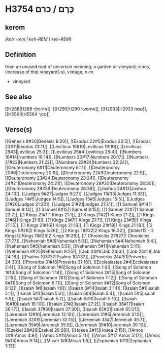 # H3754 כֶּרֶם / כרם

## kerem

_(keh'-rem | keh-REM | keh-REM)_

## Definition

from an unused root of uncertain meaning; a garden or vineyard; vines, (increase of the) vineyard(-s), vintage; n-m

- vineyard

## See also

[[H288|H288 אחימלך]], [[H290|H290 אחימעץ]], [[H2933|H2933 טמה]], [[H5564|H5564 סמך]]

## Verse(s)

[[Genesis 9#20|Genesis 9:20]], [[Exodus 22#5|Exodus 22:5]], [[Exodus 23#11|Exodus 23:11]], [[Leviticus 19#10|Leviticus 19:10]], [[Leviticus 25#3|Leviticus 25:3]], [[Leviticus 25#4|Leviticus 25:4]], [[Numbers 16#14|Numbers 16:14]], [[Numbers 20#17|Numbers 20:17]], [[Numbers 21#22|Numbers 21:22]], [[Numbers 22#24|Numbers 22:24]], [[Deuteronomy 6#11|Deuteronomy 6:11]], [[Deuteronomy 20#6|Deuteronomy 20:6]], [[Deuteronomy 22#9|Deuteronomy 22:9]], [[Deuteronomy 23#24|Deuteronomy 23:24]], [[Deuteronomy 24#21|Deuteronomy 24:21]], [[Deuteronomy 28#30|Deuteronomy 28:30]], [[Deuteronomy 28#39|Deuteronomy 28:39]], [[Joshua 24#13|Joshua 24:13]], [[Judges 9#27|Judges 9:27]], [[Judges 11#33|Judges 11:33]], [[Judges 14#5|Judges 14:5]], [[Judges 15#5|Judges 15:5]], [[Judges 21#20|Judges 21:20]], [[Judges 21#21|Judges 21:21]], [[1 Samuel 8#14|1 Samuel 8:14]], [[1 Samuel 8#15|1 Samuel 8:15]], [[1 Samuel 22#7|1 Samuel 22:7]], [[1 Kings 21#1|1 Kings 21:1]], [[1 Kings 21#2|1 Kings 21:2]], [[1 Kings 21#6|1 Kings 21:6]], [[1 Kings 21#7|1 Kings 21:7]], [[1 Kings 21#15|1 Kings 21:15]], [[1 Kings 21#16|1 Kings 21:16]], [[1 Kings 21#18|1 Kings 21:18]], [[2 Kings 5#26|2 Kings 5:26]], [[2 Kings 18#32|2 Kings 18:32]], [[bible/12 - 2 Kings/2 Kings 19#29|2 Kings 19:29]], [[1 Chronicles 27#27|1 Chronicles 27:27]], [[Nehemiah 5#3|Nehemiah 5:3]], [[Nehemiah 5#4|Nehemiah 5:4]], [[Nehemiah 5#5|Nehemiah 5:5]], [[Nehemiah 5#11|Nehemiah 5:11]], [[Nehemiah 9#25|Nehemiah 9:25]], [[Job 24#6|Job 24:6]], [[Job 24#18|Job 24:18]], [[Psalms 107#37|Psalms 107:37]], [[Proverbs 24#30|Proverbs 24:30]], [[Proverbs 31#16|Proverbs 31:16]], [[Ecclesiastes 2#4|Ecclesiastes 2:4]], [[Song of Solomon 1#6|Song of Solomon 1:6]], [[Song of Solomon 1#14|Song of Solomon 1:14]], [[Song of Solomon 2#15|Song of Solomon 2:15]], [[Song of Solomon 7#12|Song of Solomon 7:12]], [[Song of Solomon 8#11|Song of Solomon 8:11]], [[Song of Solomon 8#12|Song of Solomon 8:12]], [[Isaiah 1#8|Isaiah 1:8]], [[Isaiah 3#14|Isaiah 3:14]], [[Isaiah 5#1|Isaiah 5:1]], [[Isaiah 5#3|Isaiah 5:3]], [[Isaiah 5#4|Isaiah 5:4]], [[Isaiah 5#5|Isaiah 5:5]], [[Isaiah 5#7|Isaiah 5:7]], [[Isaiah 5#10|Isaiah 5:10]], [[Isaiah 16#10|Isaiah 16:10]], [[Isaiah 27#2|Isaiah 27:2]], [[Isaiah 36#17|Isaiah 36:17]], [[Isaiah 37#30|Isaiah 37:30]], [[Isaiah 65#21|Isaiah 65:21]], [[Jeremiah 12#10|Jeremiah 12:10]], [[Jeremiah 31#5|Jeremiah 31:5]], [[Jeremiah 32#15|Jeremiah 32:15]], [[Jeremiah 35#7|Jeremiah 35:7]], [[Jeremiah 35#9|Jeremiah 35:9]], [[Jeremiah 39#10|Jeremiah 39:10]], [[Ezekiel 28#26|Ezekiel 28:26]], [[Hosea 2#15|Hosea 2:15]], [[Amos 4#9|Amos 4:9]], [[Amos 5#11|Amos 5:11]], [[Amos 5#17|Amos 5:17]], [[Amos 9#14|Amos 9:14]], [[Micah 1#6|Micah 1:6]], [[Zephaniah 1#13|Zephaniah 1:13]]